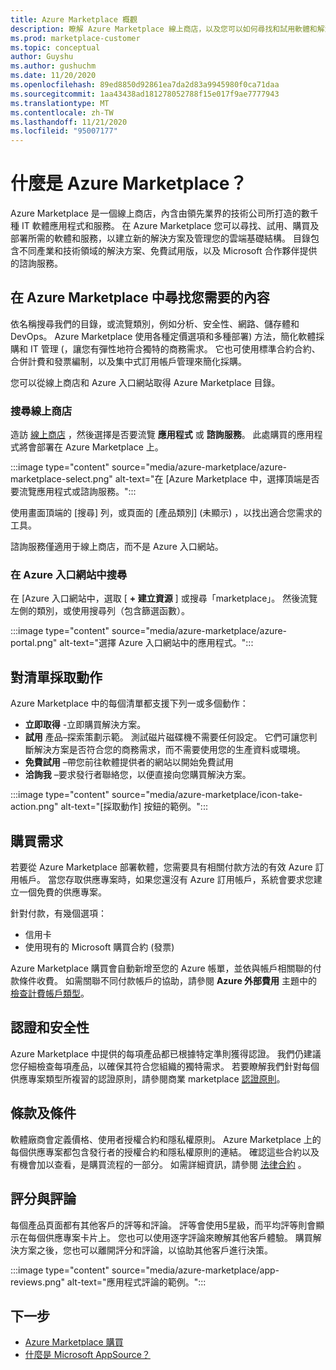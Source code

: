 ```yaml
---
title: Azure Marketplace 概觀
description: 瞭解 Azure Marketplace 線上商店，以及您可以如何尋找和試用軟體和解決方案。
ms.prod: marketplace-customer
ms.topic: conceptual
author: Guyshu
ms.author: gushuchm
ms.date: 11/20/2020
ms.openlocfilehash: 89ed8850d92861ea7da2d83a9945980f0ca71daa
ms.sourcegitcommit: 1aa43438ad181278052788f15e017f9ae7777943
ms.translationtype: MT
ms.contentlocale: zh-TW
ms.lasthandoff: 11/21/2020
ms.locfileid: "95007177"
---
```

# <a name="what-is-azure-marketplace"></a>什麼是 Azure Marketplace？

Azure Marketplace 是一個線上商店，內含由領先業界的技術公司所打造的數千種 IT 軟體應用程式和服務。 在 Azure Marketplace 您可以尋找、試用、購買及部署所需的軟體和服務，以建立新的解決方案及管理您的雲端基礎結構。 目錄包含不同產業和技術領域的解決方案、免費試用版，以及 Microsoft 合作夥伴提供的諮詢服務。

## <a name="find-what-you-need-in-azure-marketplace"></a>在 Azure Marketplace 中尋找您需要的內容

依名稱搜尋我們的目錄，或流覽類別，例如分析、安全性、網路、儲存體和 DevOps。 Azure Marketplace 使用各種定價選項和多種部署) 方法，簡化軟體採購和 IT 管理 (，讓您有彈性地符合獨特的商務需求。 它也可使用標準合約合約、合併計費和發票編制，以及集中式訂用帳戶管理來簡化採購。

您可以從線上商店和 Azure 入口網站取得 Azure Marketplace 目錄。  

### <a name="search-the-online-store"></a>搜尋線上商店

造訪 [線上商店](https://azuremarketplace.microsoft.com/) ，然後選擇是否要流覽 **應用程式** 或 **諮詢服務**。 此處購買的應用程式將會部署在 Azure Marketplace 上。

:::image type="content" source="media/azure-marketplace/azure-marketplace-select.png" alt-text="在 [Azure Marketplace 中，選擇頂端是否要流覽應用程式或諮詢服務。":::

使用畫面頂端的 [搜尋] 列，或頁面的 [產品類別] (未顯示) ，以找出適合您需求的工具。

諮詢服務僅適用于線上商店，而不是 Azure 入口網站。

### <a name="search-in-the-azure-portal"></a>在 Azure 入口網站中搜尋

在 [Azure 入口網站中，選取 [ **+ 建立資源** ] 或搜尋「marketplace」。 然後流覽左側的類別，或使用搜尋列（包含篩選函數）。

:::image type="content" source="media/azure-marketplace/azure-portal.png" alt-text="選擇 Azure 入口網站中的應用程式。":::

## <a name="take-action-on-a-listing"></a>對清單採取動作

Azure Marketplace 中的每個清單都支援下列一或多個動作：

- **立即取得** -立即購買解決方案。
- **試用** 產品–探索策劃示範。 測試磁片磁碟機不需要任何設定。 它們可讓您判斷解決方案是否符合您的商務需求，而不需要使用您的生產資料或環境。
- **免費試用** –帶您前往軟體提供者的網站以開始免費試用
- **洽詢我** –要求發行者聯絡您，以便直接向您購買解決方案。

:::image type="content" source="media/azure-marketplace/icon-take-action.png" alt-text="[採取動作] 按鈕的範例。":::

## <a name="purchasing-requirements"></a>購買需求

若要從 Azure Marketplace 部署軟體，您需要具有相關付款方法的有效 Azure 訂用帳戶。 當您存取供應專案時，如果您還沒有 Azure 訂用帳戶，系統會要求您建立一個免費的供應專案。

針對付款，有幾個選項：  

- 信用卡
- 使用現有的 Microsoft 購買合約 (發票) 

Azure Marketplace 購買會自動新增至您的 Azure 帳單，並依與帳戶相關聯的付款條件收費。 如需關聯不同付款帳戶的協助，請參閱 **Azure 外部費用** 主題中的 [檢查計費帳戶類型](https://docs.microsoft.com/azure/cost-management-billing/understand/understand-azure-marketplace-charges#check-billing-account-type)。

## <a name="certification-and-security"></a>認證和安全性

Azure Marketplace 中提供的每項產品都已根據特定準則獲得認證。 我們仍建議您仔細檢查每項產品，以確保其符合您組織的獨特需求。 若要瞭解我們針對每個供應專案類型所複習的認證原則，請參閱商業 marketplace [認證原則](https://docs.microsoft.com/legal/marketplace/certification-policies)。

## <a name="terms-and-conditions"></a>條款及條件

軟體廠商會定義價格、使用者授權合約和隱私權原則。 Azure Marketplace 上的每個供應專案都包含發行者的授權合約和隱私權原則的連結。 確認這些合約以及有機會加以查看，是購買流程的一部分。 如需詳細資訊，請參閱 [法律合約](legal-contracts.md) 。

## <a name="ratings-and-reviews"></a>評分與評論

每個產品頁面都有其他客戶的評等和評論。 評等會使用5星級，而平均評等則會顯示在每個供應專案卡片上。 您也可以使用逐字評論來瞭解其他客戶體驗。 購買解決方案之後，您也可以離開評分和評論，以協助其他客戶進行決策。

:::image type="content" source="media/azure-marketplace/app-reviews.png" alt-text="應用程式評論的範例。":::

## <a name="next-steps"></a>下一步

- [Azure Marketplace 購買](azure-purchasing-invoicing.md)
- [什麼是 Microsoft AppSource？](appsource-overview.md)
